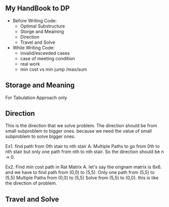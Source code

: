 ## My HandBook to DP
- Before Writing Code:
    - Optimal Substructure 
    - Storge and Meaining
    - Direction
    - Travel and Solve
- While Writing Code:
    - invalid/exceeded cases
    - case of meeting condition
    - real work
    - min cost vs min jump /max/sum

## Storage and Meaning
For Tabulation  Approach only

## Direction
This is the direction that we solve problem. The direction should be from small subproblem to bigger ones. because we need the value of small subproblem to solve bigger ones. 

Ex1. find path from 0th stair to nth stair
A. Multiple Paths to go from 0th to nth stair but only one path from nth to nth stair. 
So the direction should be n -> 0.

Ex2. Find min cost path in Rat Matrix
A. let's say the orignam matrix is 6x6. and we have to find path from (0,0) to (5,5).
Only one path from (5,5) to (5,5)
Multiple Paths from (0,0) to (5,5)
Solve from (5,5) to (0,0). this is like the direction of problem.

## Travel and Solve





